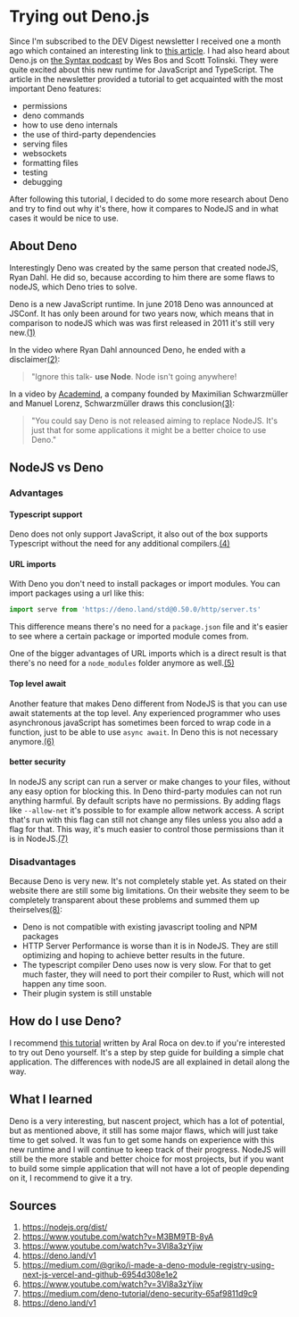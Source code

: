 # Trying out Deno.js
Since I'm subscribed to the DEV Digest newsletter I received one a month ago which contained an interesting link to [this article](https://dev.to/aralroca/learn-deno-chat-app-37f0). I had also heard about Deno.js on [the Syntax podcast](https://syntax.fm/) by Wes Bos and Scott Tolinski. They were quite excited about this new runtime for JavaScript and TypeScript. The article in the newsletter provided a tutorial to get acquainted with the most important Deno features:

- permissions
- deno commands
- how to use deno internals
- the use of third-party dependencies
- serving files
- websockets
- formatting files
- testing
- debugging

After following this tutorial, I decided to do some more research about Deno and try to find out why it's there, how it compares to NodeJS and in what cases it would be nice to use.

## About Deno
Interestingly Deno was created by the same person that created nodeJS, Ryan Dahl. He did so, because according to him there are some flaws to nodeJS, which Deno tries to solve.

Deno is a new JavaScript runtime. In june 2018 Deno was announced at JSConf. It has only been around for two years now, which means that in comparison to nodeJS which was was first released in 2011 it's still very new.[(1)][1]

In the video where Ryan Dahl announced Deno, he ended with a disclaimer[(2)][2]: 
> "Ignore this talk- **use Node**. Node isn't going anywhere!

In a video by [Academind](https://academind.com/), a company founded by Maximilian Schwarzmüller and Manuel Lorenz, Schwarzmüller draws this conclusion[(3)][3]:

> "You could say Deno is not released aiming to replace NodeJS. It's just that for some applications it might be a better choice to use Deno."



## NodeJS vs Deno

### Advantages
#### Typescript support
Deno does not only support JavaScript, it also out of the box supports Typescript without the need for any additional compilers.[(4)][4]

#### URL imports
With Deno you don't need to install packages or import modules. You can import packages using a url like this:
```js
import serve from 'https://deno.land/std@0.50.0/http/server.ts'
```
This difference means there's no need for a `package.json` file and it's easier to see where a certain package or imported module comes from.

One of the bigger advantages of URL imports which is a direct result is that there's no need for a `node_modules` folder anymore as well.[(5)][5]

#### Top level await
Another feature that makes Deno different from NodeJS is that you can use await statements at the top level. Any experienced programmer who uses asynchronous javaScript has sometimes been forced to wrap code in a function, just to be able to use `async await`. In Deno this is not necessary anymore.[(6)][6]

#### better security
In nodeJS any script can run a server or make changes to your files, without any easy option for blocking this. In Deno third-party modules can not run anything harmful. By default scripts have no permissions. By adding flags like `--allow-net` it's possible to for example allow network access. A script that's run with this flag can still not change any files unless you also add a flag for that. This way, it's much easier to control those permissions than it is in NodeJS.[(7)][7]

### Disadvantages
Because Deno is very new. It's not completely stable yet. As stated on their website there are still some big limitations. On their website they seem to be completely transparent about these problems and summed them up theirselves[(8)][8]:

- Deno is not compatible with existing javascript tooling and NPM packages
- HTTP Server Performance is worse than it is in NodeJS. They are still optimizing and hoping to achieve better results in the future.
- The typescript compiler Deno uses now is very slow. For that to get much faster, they will need to port their compiler to Rust, which will not happen any time soon.
- Their plugin system is still unstable





## How do I use Deno?
I recommend [this tutorial](https://dev.to/aralroca/learn-deno-chat-app-37f0) written by Aral Roca on dev.to if you're interested to try out Deno yourself. It's a step by step guide for building a simple chat application. The differences with nodeJS are all explained in detail along the way.

## What I learned
Deno is a very interesting, but nascent project, which has a lot of potential, but as mentioned above, it still has some major flaws, which will just take time to get solved. It was fun to get some hands on experience with this new runtime and I will continue to keep track of their progress. NodeJS will still be the more stable and better choice for most projects, but if you want to build some simple application that will not have a lot of people depending on it, I recommend to give it a try.

## Sources
1. https://nodejs.org/dist/
2. https://www.youtube.com/watch?v=M3BM9TB-8yA
3. https://www.youtube.com/watch?v=3Vl8a3zYjiw
4. https://deno.land/v1
5. https://medium.com/@griko/i-made-a-deno-module-registry-using-next-js-vercel-and-github-6954d308e1e2
6. https://www.youtube.com/watch?v=3Vl8a3zYjiw
7. https://medium.com/deno-tutorial/deno-security-65af9811d9c9
8. https://deno.land/v1

[1]: https://nodejs.org/dist/
[2]: https://www.youtube.com/watch?v=M3BM9TB-8yA
[3]: https://www.youtube.com/watch?v=3Vl8a3zYjiw
[4]: https://deno.land/v1
[5]: https://medium.com/@griko/i-made-a-deno-module-registry-using-next-js-vercel-and-github-6954d308e1e2
[6]: https://www.youtube.com/watch?v=3Vl8a3zYjiw
[7]: https://medium.com/deno-tutorial/deno-security-65af9811d9c9
[8]: https://deno.land/v1